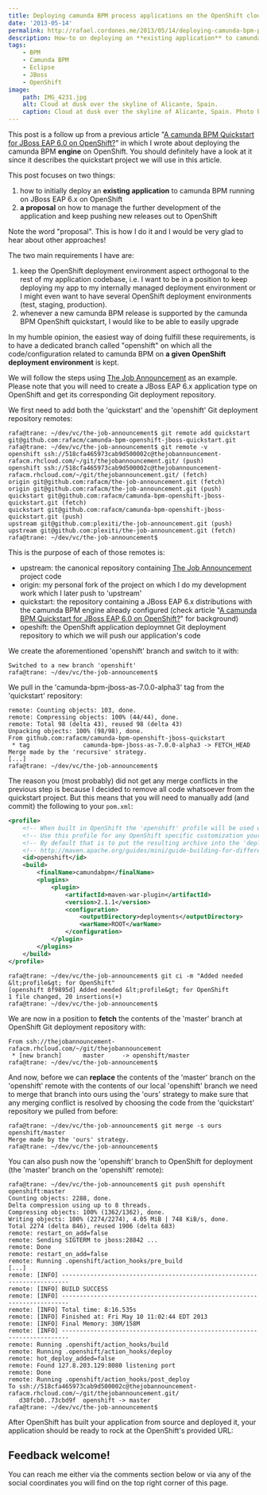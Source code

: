 ```yaml
---
title: Deploying camunda BPM process applications on the OpenShift cloud
date: '2013-05-14'
permalink: http://rafael.cordones.me/2013/05/14/deploying-camunda-bpm-process-applications-on-the-openshift-cloud/
description: How-to on deploying an **existing application** to camunda BPM running on JBoss EAP 6.x on OpenShift and a **a proposal** on how to manage the further development of the application and keep pushing new releases out to OpenShift.
tags: 
    - BPM
    - Camunda BPM
    - Eclipse
    - JBoss
    - OpenShift
image:
    path: IMG_4231.jpg
    alt: Cloud at dusk over the skyline of Alicante, Spain.
    caption: Cloud at dusk over the skyline of Alicante, Spain. Photo by <a href="http://rafael.cordones.me">Rafael Cordones</a>.
---
```


This post is a follow up from a previous article "<a href="/blog/a-camunda-bpm-quickstart-for-jboss-eap-6-0-on-openshift/">A camunda BPM Quickstart for JBoss EAP 6.0 on OpenShift?</a>" in which I wrote about deploying the camunda BPM <strong>engine</strong> on OpenShift. You should definitely have a look at it since it describes the quickstart project we will use in this article.

This post focuses on two things:
1. how to initially deploy an <strong>existing application</strong> to camunda BPM running on JBoss EAP 6.x on OpenShift
2. <strong>a proposal</strong> on how to manage the further development of the application and keep pushing new releases out to OpenShift

Note the word "proposal". This is how I do it and I would be very glad to hear about other approaches!

The two main requirements I have are:
1. keep the OpenShift deployment environment aspect orthogonal to the rest of my application codebase, i.e. I want to be in a position to keep deploying my app to my internally managed deployment environment or I might even want to have several OpenShift deployment environments (test, staging, production).
2. whenever a new camunda BPM release is supported by the camunda BPM OpenShift quickstart, I would like to be able to easily upgrade

In my humble opinion, the easiest way of doing fulfill these requirements, is to have a dedicated branch called "openshift" on which all the code/configuration related to camunda BPM on <strong>a given OpenShift deployment environment</strong> is kept</strong>.

We will follow the steps using <a href="https://github.com/plexiti/the-job-announcement">The Job Announcement</a> as an example. Please note that you will need to create a JBoss EAP 6.x application type on OpenShift and get its corresponding Git deployment repository.

We first need to add both the 'quickstart' and the 'openshift' Git deployment repository remotes:

```rafa@trane: ~/dev/vc/the-job-announcement$ git remote add openshift ssh://518cfa465973cab9d500002c@thejobannouncement-rafacm.rhcloud.com/~/git/thejobannouncement.git/
rafa@trane: ~/dev/vc/the-job-announcement$ git remote add quickstart git@github.com:rafacm/camunda-bpm-openshift-jboss-quickstart.git
rafa@trane: ~/dev/vc/the-job-announcement$ git remote -v
openshift ssh://518cfa465973cab9d500002c@thejobannouncement-rafacm.rhcloud.com/~/git/thejobannouncement.git/ (push)
openshift ssh://518cfa465973cab9d500002c@thejobannouncement-rafacm.rhcloud.com/~/git/thejobannouncement.git/ (fetch)
origin git@github.com:rafacm/the-job-announcement.git (fetch)
origin git@github.com:rafacm/the-job-announcement.git (push)
quickstart git@github.com:rafacm/camunda-bpm-openshift-jboss-quickstart.git (fetch)
quickstart git@github.com:rafacm/camunda-bpm-openshift-jboss-quickstart.git (push)
upstream git@github.com:plexiti/the-job-announcement.git (push)
upstream git@github.com:plexiti/the-job-announcement.git (fetch)
rafa@trane: ~/dev/vc/the-job-announcement$
```

This is the purpose of each of those remotes is:
* upstream: the canonical repository containing <a href="https://github.com/plexiti/the-job-announcement">The Job Announcement</a> project code</span>
* origin: my personal fork of the project on which I do my development work which I later push to 'upstream'
* quickstart: the repository containing a JBoss EAP 6.x distributions with the camunda BPM engine already configured (check article "<a href="http://rafael.cordones.me/2013/05/03/a-camunda-bpm-quickstart-for-jboss-eap-6-0-on-openshift/">A camunda BPM Quickstart for JBoss EAP 6.0 on OpenShift?</a>" for background)
* opeshift: the OpenShift application deploymnet Git deployment repository to which we will push our application's code

We create the aforementioned 'openshift' branch and switch to it with:

```rafa@trane: ~/dev/vc/the-job-announcement$ git checkout -b openshift
Switched to a new branch 'openshift'
rafa@trane: ~/dev/vc/the-job-announcement$
```

We pull in the 'camunda-bpm-jboss-as-7.0.0-alpha3' tag from the 'quickstart' repository:

```rafa@trane: ~/dev/vc/the-job-announcement$ git pull quickstart camunda-bpm-jboss-as-7.0.0-alpha3
remote: Counting objects: 103, done.
remote: Compressing objects: 100% (44/44), done.
remote: Total 98 (delta 43), reused 98 (delta 43)
Unpacking objects: 100% (98/98), done.
From github.com:rafacm/camunda-bpm-openshift-jboss-quickstart
 * tag               camunda-bpm-jboss-as-7.0.0-alpha3 -> FETCH_HEAD
Merge made by the 'recursive' strategy.
[...]
rafa@trane: ~/dev/vc/the-job-announcement$ 
```

The reason you (most probably) did not get any merge conflicts in the previous step is because I decided to remove all code whatsoever from the quickstart project. But this means that you will need to manually add (and commit) the following to your <code>pom.xml</code>:
```xml
<profile>
    <!-- When built in OpenShift the 'openshift' profile will be used when invoking mvn. -->
    <!-- Use this profile for any OpenShift specific customization your app will need. -->
    <!-- By default that is to put the resulting archive into the 'deployments' folder. -->
    <!-- http://maven.apache.org/guides/mini/guide-building-for-different-environments.html -->
    <id>openshift</id>
    <build>
        <finalName>camundabpm</finalName>
        <plugins>
            <plugin>
                <artifactId>maven-war-plugin</artifactId>
                <version>2.1.1</version>
                <configuration>
                    <outputDirectory>deployments</outputDirectory>
                    <warName>ROOT</warName>
                </configuration>
            </plugin>
        </plugins>
    </build>
</profile>
```

```
rafa@trane: ~/dev/vc/the-job-announcement$ git ci -m "Added needed &lt;profile&gt; for OpenShift"
[openshift 8f9895d] Added needed &lt;profile&gt; for OpenShift
1 file changed, 20 insertions(+)
rafa@trane: ~/dev/vc/the-job-announcement$
```

We are now in a position to <strong>fetch</strong> the contents of the 'master' branch at OpenShift Git deployment repository with:

```rafa@trane: ~/dev/vc/the-job-announcement$ git fetch openshift
From ssh://thejobannouncement-rafacm.rhcloud.com/~/git/thejobannouncement
 * [new branch]      master     -> openshift/master
rafa@trane: ~/dev/vc/the-job-announcement$ 
```

And now, before we can <strong>replace</strong> the contents of the 'master' branch on the 'openshift' remote with the contents of our local 'openshift' branch we need to merge that branch into ours using the 'ours' strategy to make sure that any merging conflict is resolved by choosing the code from the 'quickstart' repository we pulled from before:

```
rafa@trane: ~/dev/vc/the-job-announcement$ git merge -s ours openshift/master
Merge made by the 'ours' strategy.
rafa@trane: ~/dev/vc/the-job-announcement$ 
```

You can also push now the 'openshift' branch to OpenShift for deployment (the 'master' branch on the 'openshift' remote):

```
rafa@trane: ~/dev/vc/the-job-announcement$ git push openshift openshift:master
Counting objects: 2288, done.
Delta compression using up to 8 threads.
Compressing objects: 100% (1362/1362), done.
Writing objects: 100% (2274/2274), 4.05 MiB | 748 KiB/s, done.
Total 2274 (delta 846), reused 1906 (delta 683)
remote: restart_on_add=false
remote: Sending SIGTERM to jboss:28842 ...
remote: Done
remote: restart_on_add=false
remote: Running .openshift/action_hooks/pre_build
[...]
remote: [INFO] ------------------------------------------------------------------------
remote: [INFO] BUILD SUCCESS
remote: [INFO] ------------------------------------------------------------------------
remote: [INFO] Total time: 8:16.535s
remote: [INFO] Finished at: Fri May 10 11:02:44 EDT 2013
remote: [INFO] Final Memory: 30M/158M
remote: [INFO] ------------------------------------------------------------------------
remote: Running .openshift/action_hooks/build
remote: Running .openshift/action_hooks/deploy
remote: hot_deploy_added=false
remote: Found 127.8.203.129:8080 listening port
remote: Done
remote: Running .openshift/action_hooks/post_deploy
To ssh://518cfa465973cab9d500002c@thejobannouncement-rafacm.rhcloud.com/~/git/thejobannouncement.git/
   d38fcb0..73cbd9f  openshift -> master
rafa@trane: ~/dev/vc/the-job-announcement$
```

After OpenShift has built your application from source and deployed it, your application should be ready to rock at the OpenShift's provided URL:

<content-image
    class="w-full"
    dir="/articles/deploying-camunda-bpm-process-applications-on-the-openshift-cloud"
    src="/images/thejobannouncement-rafacm-openshift.png"
    alt="The Job Announcement running on OpenShift">
</content-image>

## Feedback welcome!
You can reach me either via the comments section below or via any of the social coordinates you will find on the top right corner of this page.
